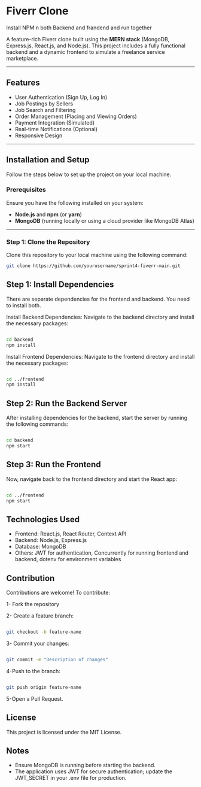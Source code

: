 # Fiverr Clone

Install NPM n both Backend and frandend and run together



A feature-rich Fiverr clone built using the **MERN stack** (MongoDB, Express.js, React.js, and Node.js). This project includes a fully functional backend and a dynamic frontend to simulate a freelance service marketplace.

---

## Features

- User Authentication (Sign Up, Log In)
- Job Postings by Sellers
- Job Search and Filtering
- Order Management (Placing and Viewing Orders)
- Payment Integration (Simulated)
- Real-time Notifications (Optional)
- Responsive Design

---

## Installation and Setup

Follow the steps below to set up the project on your local machine.

### Prerequisites

Ensure you have the following installed on your system:

- **Node.js** and **npm** (or **yarn**)
- **MongoDB** (running locally or using a cloud provider like MongoDB Atlas)

---

### Step 1: Clone the Repository

Clone this repository to your local machine using the following command:

```bash
git clone https://github.com/yourusername/sprint4-fiverr-main.git
```

## Step 1:  Install Dependencies

There are separate dependencies for the frontend and backend. You need to install both.

Install Backend Dependencies: Navigate to the backend directory and install the necessary packages:
```bash

cd backend
npm install 

```
Install Frontend Dependencies: Navigate to the frontend directory and install the necessary packages:
```bash

cd ../frontend
npm install 

```
## Step 2: Run the Backend Server

After installing dependencies for the backend, start the server by running the following commands:

```bash

cd backend
npm start

```

## Step 3: Run the Frontend

Now, navigate back to the frontend directory and start the React app:

```bash

cd ../frontend
npm start


```


## Technologies Used
- Frontend: React.js, React Router, Context API
- Backend: Node.js, Express.js
- Database: MongoDB
- Others: JWT for authentication, Concurrently for running frontend and backend, dotenv for environment variables

## Contribution
Contributions are welcome! To contribute:

1- Fork the repository

2- Create a feature branch:

```bash

git checkout -b feature-name

```

3- Commit your changes:


```bash

git commit -m "Description of changes"


```
4-Push to the branch:
```bash

git push origin feature-name

```
5-Open a Pull Request.

## License
This project is licensed under the MIT License.

## Notes

- Ensure MongoDB is running before starting the backend.
- The application uses JWT for secure authentication; update the JWT_SECRET in your .env file for production.





